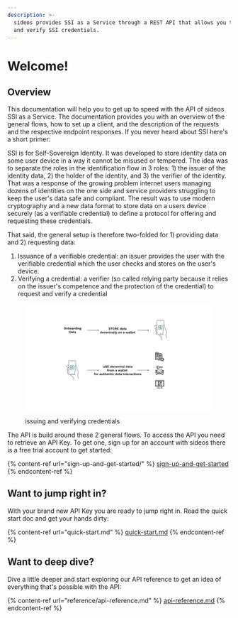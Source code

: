 ```yaml
---
description: >-
  sideos provides SSI as a Service through a REST API that allows you to issue
  and verify SSI credentials.
---
```


# Welcome!

## Overview

This documentation will help you to get up to speed with the API of sideos SSI as a Service. The documentation provides you with an overview of the general flows, how to set up a client, and the description of the requests and the respective endpoint responses. If you never heard about SSI here's a short primer:&#x20;

SSI is for Self-Sovereign Identity. It was developed to store identity data on some user device in a way it cannot be misused or tempered. The idea was to separate the roles in the identification flow in 3 roles: 1) the issuer of the identity data, 2) the holder of the identity, and 3) the verifier of the identity. That was a response of the growing problem internet users managing dozens of identities on the one side and service providers struggling to keep the user's data safe and compliant. The result was to use modern cryptography and a new data format to store data on a users device securely (as a verifiable credential) to define a protocol for offering and requesting these credentials. &#x20;

That said, the general setup is therefore two-folded for 1) providing data and 2) requesting data:&#x20;

1. Issuance of a verifiable credential: an issuer provides the user with the verifiable credential which the user checks and stores on the user's device.&#x20;
2. Verifying a credential: a verifier (so called relying party because it relies on the issuer's competence and the protection of the credential) to request and verify a credential

<figure><img src=".gitbook/assets/figure Home 1.png" alt=""><figcaption><p>issuing and verifying credentials</p></figcaption></figure>

The API is build around these 2 general flows. To access the API you need to retrieve an API Key. To get one, sign up for an account with sideos there is a free trial account to get started:

{% content-ref url="sign-up-and-get-started/" %}
[sign-up-and-get-started](sign-up-and-get-started/)
{% endcontent-ref %}

## Want to jump right in?

With your brand new API Key you are ready to jump right in. Read the quick start doc and get your hands dirty:

{% content-ref url="quick-start.md" %}
[quick-start.md](quick-start.md)
{% endcontent-ref %}

## Want to deep dive?

Dive a little deeper and start exploring our API reference to get an idea of everything that's possible with the API:

{% content-ref url="reference/api-reference.md" %}
[api-reference.md](reference/api-reference.md)
{% endcontent-ref %}
